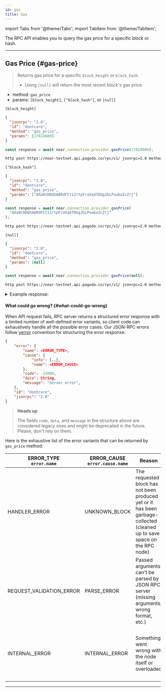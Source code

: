```yaml
---
id: gas
title: Gas 
---
```


import Tabs from '@theme/Tabs';
import TabItem from '@theme/TabItem';

The RPC API enables you to query the gas price for a specific block or hash.

---

## Gas Price {#gas-price}

> Returns gas price for a specific `block_height` or `block_hash`.
>
> - Using `[null]` will return the most recent block's gas price.

- method: `gas_price`
- params: `[block_height]`, `["block_hash"]`, or `[null]`

`[block_height]`

<Tabs>
<TabItem value="json" label="JSON" default>

```json
{
  "jsonrpc": "2.0",
  "id": "dontcare",
  "method": "gas_price",
  "params": [17824600]
}
```

</TabItem>
<TabItem value="🌐 JavaScript" label="JavaScript">

```js
const response = await near.connection.provider.gasPrice(17824600);
```

</TabItem>
<TabItem value="http" label="HTTPie">

```bash
http post https://near-testnet.api.pagoda.co/rpc/v1/ jsonrpc=2.0 method=gas_price params:='[17824600]' id=dontcare
```

</TabItem>
</Tabs>

`["block_hash"]`

<Tabs>
<TabItem value="json" label="JSON" default>

```json
{
  "jsonrpc": "2.0",
  "id": "dontcare",
  "method": "gas_price",
  "params": ["AXa8CHDQSA8RdFCt12rtpFraVq4fDUgJbLPxwbaZcZrj"]
}
```

</TabItem>
<TabItem value="🌐 JavaScript" label="JavaScript">

```js
const response = await near.connection.provider.gasPrice(
  "AXa8CHDQSA8RdFCt12rtpFraVq4fDUgJbLPxwbaZcZrj"
);
```

</TabItem>
<TabItem value="http" label="HTTPie">

```bash
http post https://near-testnet.api.pagoda.co/rpc/v1/ jsonrpc=2.0 method=gas_price params:='["AXa8CHDQSA8RdFCt12rtpFraVq4fDUgJbLPxwbaZcZrj"]' id=dontcare
```

</TabItem>
</Tabs>

`[null]`

<Tabs>
<TabItem value="json" label="JSON" default>

```json
{
  "jsonrpc": "2.0",
  "id": "dontcare",
  "method": "gas_price",
  "params": [null]
}
```

</TabItem>
<TabItem value="🌐 JavaScript" label="JavaScript">

```js
const response = await near.connection.provider.gasPrice(null);
```

</TabItem>
<TabItem value="http" label="HTTPie">

```bash
http post https://near-testnet.api.pagoda.co/rpc/v1/ jsonrpc=2.0 method=gas_price params:='[null]' id=dontcare
```

</TabItem>
</Tabs>

<details>
<summary>Example response: </summary>
<p>

```json
{
  "jsonrpc": "2.0",
  "result": {
    "gas_price": "100000000"
  },
  "id": "dontcare"
}
```

</p>
</details>

#### What could go wrong? {#what-could-go-wrong}

When API request fails, RPC server returns a structured error response with a limited number of well-defined error variants, so client code can exhaustively handle all the possible error cases. Our JSON-RPC errors follow [verror](https://github.com/joyent/node-verror) convention for structuring the error response:


```json
{
    "error": {
        "name": <ERROR_TYPE>,
        "cause": {
            "info": {..},
            "name": <ERROR_CAUSE>
        },
        "code": -32000,
        "data": String,
        "message": "Server error",
    },
    "id": "dontcare",
    "jsonrpc": "2.0"
}
```

> **Heads up**
>
> The fields `code`, `data`, and `message` in the structure above are considered legacy ones and might be deprecated in the future. Please, don't rely on them.

Here is the exhaustive list of the error variants that can be returned by `gas_price` method:

<table>
  <thead>
    <tr>
      <th>
        ERROR_TYPE<br />
        <code>error.name</code>
      </th>
      <th>ERROR_CAUSE<br /><code>error.cause.name</code></th>
      <th>Reason</th>
      <th>Solution</th>
    </tr>
  </thead>
  <tbody>
    <tr>
      <td>HANDLER_ERROR</td>
      <td>UNKNOWN_BLOCK</td>
      <td>The requested block has not been produced yet or it has been garbage-collected (cleaned up to save space on the RPC node)</td>
      <td>
        <ul>
          <li>Check that the requested block is legit</li>
          <li>If the block had been produced more than 5 epochs ago, try to send your request to an archival node</li>
        </ul>
      </td>
    </tr>
    <tr>
      <td>REQUEST_VALIDATION_ERROR</td>
      <td>PARSE_ERROR</td>
      <td>Passed arguments can't be parsed by JSON RPC server (missing arguments, wrong format, etc.)</td>
      <td>
        <ul>
          <li>Check the arguments passed and pass the correct ones</li>
          <li>Check <code>error.cause.info</code> for more details</li>
        </ul>
      </td>
    </tr>
    <tr>
      <td>INTERNAL_ERROR</td>
      <td>INTERNAL_ERROR</td>
      <td>Something went wrong with the node itself or overloaded</td>
      <td>
        <ul>
          <li>Try again later</li>
          <li>Send a request to a different node</li>
          <li>Check <code>error.cause.info</code> for more details</li>
        </ul>
      </td>
    </tr>
  </tbody>
</table>

---
